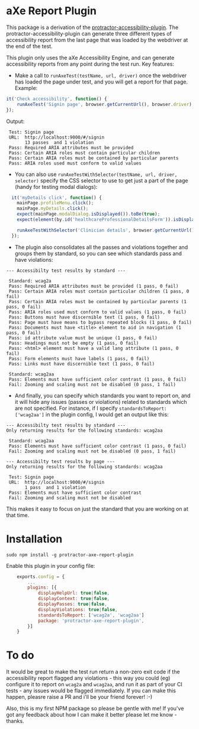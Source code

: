 aXe Report Plugin
====================

This package is a derivation of the [protractor-accessibility-plugin](https://github.com/angular/protractor-accessibility-plugin). The protractor-accessibility-plugin can generate three different types of accessibility report from the last page that was loaded by the webdriver at the end of the test.

This plugin only uses the aXe Accessibility Engine, and can generate accessibility reports from any point during the test run. Key features:

*  Make a call to `runAxeTest(testName, url, driver)` once the webdriver has loaded the page under test, and you will get a report for that page. Example:


```js
it('Check accessibility', function() {
	runAxeTest('Signin page', browser.getCurrentUrl(), browser.driver);
});
```

Output:

```
 Test: Signin page
 URL:  http://localhost:9000/#/signin
       13 passes  and 1 violation
 Pass: Required ARIA attributes must be provided 
 Pass: Certain ARIA roles must contain particular children 
 Pass: Certain ARIA roles must be contained by particular parents 
 Pass: ARIA roles used must conform to valid values 
```

* You can also use `runAxeTestWithSelector(testName, url, driver, selector)` specify the CSS selector to use to get just a part of the page (handy for testing modal dialogs):

```js
  it('myDetails click', function() {
    mainPage.profileMenu.click();
    mainPage.myDetails.click();
    expect(mainPage.modalDialog.isDisplayed()).toBe(true);
    expect(element(by.id('healthcareProfessionalDetailsForm')).isDisplayed()).toBe(true);

    runAxeTestWithSelector('Clinician details', browser.getCurrentUrl(), browser.driver, '.modal-dialog');
  });
```

* The plugin also consolidates all the passes and violations together and groups them by standard, so you can see which standards pass and have violations:

```
--- Accessibilty test results by standard ---

 Standard: wcag2a
 Pass: Required ARIA attributes must be provided (1 pass, 0 fail)
 Pass: Certain ARIA roles must contain particular children (1 pass, 0 fail)
 Pass: Certain ARIA roles must be contained by particular parents (1 pass, 0 fail)
 Pass: ARIA roles used must conform to valid values (1 pass, 0 fail)
 Pass: Buttons must have discernible text (1 pass, 0 fail)
 Pass: Page must have means to bypass repeated blocks (1 pass, 0 fail)
 Pass: Documents must have <title> element to aid in navigation (1 pass, 0 fail)
 Pass: id attribute value must be unique (1 pass, 0 fail)
 Pass: Headings must not be empty (1 pass, 0 fail)
 Pass: <html> element must have a valid lang attribute (1 pass, 0 fail)
 Pass: Form elements must have labels (1 pass, 0 fail)
 Pass: Links must have discernible text (1 pass, 0 fail)

 Standard: wcag2aa
 Pass: Elements must have sufficient color contrast (1 pass, 0 fail)
 Fail: Zooming and scaling must not be disabled (0 pass, 1 fail)
```

* And finally, you can specify which standards you want to report on, and it will hide any issues (passes or violations) related to standards which are not specified. For instance, if I specify `standardsToReport: ['wcag2aa']` in the plugin config, I would get an output like this:

```
--- Accessibilty test results by standard ---
Only returning results for the following standards: wcag2aa

 Standard: wcag2aa
 Pass: Elements must have sufficient color contrast (1 pass, 0 fail)
 Fail: Zooming and scaling must not be disabled (0 pass, 1 fail)

--- Accessibilty test results by page ---
Only returning results for the following standards: wcag2aa

 Test: Signin page
 URL:  http://localhost:9000/#/signin
       1 pass  and 1 violation
 Pass: Elements must have sufficient color contrast 
 Fail: Zooming and scaling must not be disabled 
```

This makes it easy to focus on just the standard that you are working on at that time. 

# Installation
```
sudo npm install -g protractor-axe-report-plugin
```

Enable this plugin in your config file:

```js
    exports.config = {
	    ...
	    plugins: [{
	        displayHelpUrl: true|false,
	        displayContext: true|false,
	        displayPasses: true|false,
	        displayViolations: true|false,
	        standardsToReport: ['wcag2a', 'wcag2aa']
	        package: 'protractor-axe-report-plugin',
	    }]
	}
```

# To do
It would be great to make the test run return a non-zero exit code if the accessibility report flagged any violations - this way you could (eg) configure it to report on `wcag2a` and `wcag2aa`, and run it as part of your CI tests - any issues would be flagged immediately. If you can make this happen, pleasre raise a PR and i'll be your friend forever! :-)

Also, this is my first NPM package so please be gentle with me! If you've got any feedback about how I can make it better please let me know - thanks.
